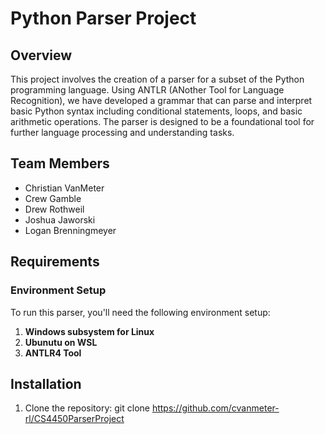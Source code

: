 # Python Parser Project

## Overview
This project involves the creation of a parser for a subset of the Python programming language. Using ANTLR (ANother Tool for Language Recognition), we have developed a grammar that can parse and interpret basic Python syntax including conditional statements, loops, and basic arithmetic operations. The parser is designed to be a foundational tool for further language processing and understanding tasks.

## Team Members
- Christian VanMeter
- Crew Gamble
- Drew Rothweil
- Joshua Jaworski
- Logan Brenningmeyer

## Requirements
### Environment Setup
To run this parser, you'll need the following environment setup:
1. **Windows subsystem for Linux**
2. **Ubunutu on WSL**
3. **ANTLR4 Tool**


## Installation
1. Clone the repository: git clone https://github.com/cvanmeter-rl/CS4450ParserProject
